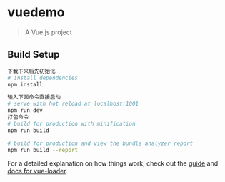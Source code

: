 # vuedemo

> A Vue.js project

## Build Setup

``` bash
下载下来后先初始化
# install dependencies
npm install

输入下面命令直接启动
# serve with hot reload at localhost:1001
npm run dev
打包命令
# build for production with minification
npm run build

# build for production and view the bundle analyzer report
npm run build --report
```

For a detailed explanation on how things work, check out the [guide](http://vuejs-templates.github.io/webpack/) and [docs for vue-loader](http://vuejs.github.io/vue-loader).
